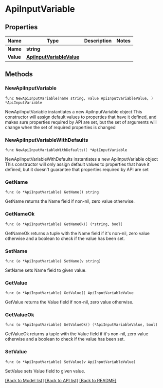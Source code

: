 # ApiInputVariable

## Properties

Name | Type | Description | Notes
------------ | ------------- | ------------- | -------------
**Name** | **string** |  | 
**Value** | [**ApiInputVariableValue**](ApiInputVariableValue.md) |  | 

## Methods

### NewApiInputVariable

`func NewApiInputVariable(name string, value ApiInputVariableValue, ) *ApiInputVariable`

NewApiInputVariable instantiates a new ApiInputVariable object
This constructor will assign default values to properties that have it defined,
and makes sure properties required by API are set, but the set of arguments
will change when the set of required properties is changed

### NewApiInputVariableWithDefaults

`func NewApiInputVariableWithDefaults() *ApiInputVariable`

NewApiInputVariableWithDefaults instantiates a new ApiInputVariable object
This constructor will only assign default values to properties that have it defined,
but it doesn't guarantee that properties required by API are set

### GetName

`func (o *ApiInputVariable) GetName() string`

GetName returns the Name field if non-nil, zero value otherwise.

### GetNameOk

`func (o *ApiInputVariable) GetNameOk() (*string, bool)`

GetNameOk returns a tuple with the Name field if it's non-nil, zero value otherwise
and a boolean to check if the value has been set.

### SetName

`func (o *ApiInputVariable) SetName(v string)`

SetName sets Name field to given value.


### GetValue

`func (o *ApiInputVariable) GetValue() ApiInputVariableValue`

GetValue returns the Value field if non-nil, zero value otherwise.

### GetValueOk

`func (o *ApiInputVariable) GetValueOk() (*ApiInputVariableValue, bool)`

GetValueOk returns a tuple with the Value field if it's non-nil, zero value otherwise
and a boolean to check if the value has been set.

### SetValue

`func (o *ApiInputVariable) SetValue(v ApiInputVariableValue)`

SetValue sets Value field to given value.



[[Back to Model list]](../README.md#documentation-for-models) [[Back to API list]](../README.md#documentation-for-api-endpoints) [[Back to README]](../README.md)


